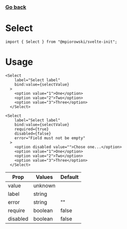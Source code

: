 ### [Go back](https://github.com/mpiorowski/svelte-init#components)

# Select

```
import { Select } from "@mpiorowski/svelte-init";
```

# Usage

```
<Select
    label="Select label"
    bind:value={selectValue}
  >
    <option value="1">One</option>
    <option value="2">Two</option>
    <option value="3">Three</option>
  </Select>
```

```
<Select
    label="Select label"
    bind:value={selectValue}
    required={true}
    disabled={false}
    error="Field must not be empty"
  >
    <option disabled value="">Chose one...</option>
    <option value="1">One</option>
    <option value="2">Two</option>
    <option value="3">Three</option>
  </Select>
```

| Prop     | Values  | Default |
| -------- | ------- | ------- |
| value    | unknown |         |
| label    | string  |         |
| error    | string  | ""      |
| require  | boolean | false   |
| disabled | boolean | false   |
